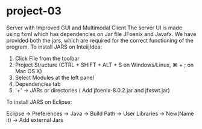 # project-03
Server with Improved GUI and Multimodal Client
The server UI is made using fxml which has dependencies on Jar file JFoenix and Javafx. We have provided both the jars, which are required for the correct functioning of the program. 
To install JARS on InteiijIdea:

1. Click File from the toolbar
2. Project Structure (CTRL + SHIFT + ALT + S on Windows/Linux, ⌘ + ; on Mac OS X)
3. Select Modules at the left panel
4. Dependencies tab
5. '+' → JARs or directories ( Add jfoenix-8.0.2.jar and jfxswt.jar)

To install JARS on Eclipse:

Eclipse -> Preferences -> Java -> Build Path -> User Libraries -> New(Name it) -> Add external Jars

